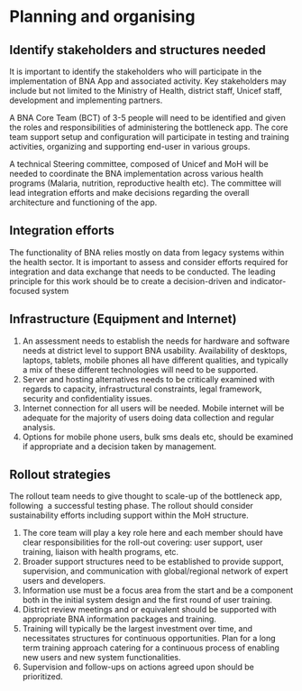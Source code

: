 # Planning and organising

## Identify stakeholders and structures needed

It is important to identify the stakeholders who will participate in the
implementation of BNA App and associated activity. Key stakeholders may
include but not limited to the Ministry of Health, district staff,
Unicef staff, development and implementing partners.

A BNA Core Team (BCT) of 3-5 people will need to be identified and given
the roles and responsibilities of administering the bottleneck app. The
core team support setup and configuration will participate in testing
and training activities, organizing and supporting end-user in various
groups.

A technical Steering committee, composed of Unicef and MoH will be
needed to coordinate the BNA implementation across various health
programs (Malaria, nutrition, reproductive health etc). The committee
will lead integration efforts and make decisions regarding the overall
architecture and functioning of the app.

## Integration efforts

The functionality of BNA relies mostly on data from legacy systems
within the health sector. It is important to assess and consider efforts
required for integration and data exchange that needs to be conducted.
The leading principle for this work should be to create a
decision-driven and indicator-focused system

## Infrastructure (Equipment and Internet)

1.  An assessment needs to establish the needs for hardware and software
    needs at district level to support BNA usability. Availability of
    desktops, laptops, tablets, mobile phones all have different
    qualities, and typically a mix of these different technologies will
    need to be supported.
2.  Server and hosting alternatives needs to be critically examined with
    regards to capacity, infrastructural constraints, legal framework,
    security and confidentiality issues.
3.  Internet connection for all users will be needed. Mobile internet
    will be adequate for the majority of users doing data collection and
    regular analysis.
4.  Options for mobile phone users, bulk sms deals etc, should be
    examined if appropriate and a decision taken by management.

## Rollout strategies

The rollout team needs to give thought to scale-up of the bottleneck
app, following  a successful testing phase. The rollout should consider
sustainability efforts including support within the MoH structure.

1.  The core team will play a key role here and each member should have
    clear responsibilities for the roll-out covering: user support, user
    training, liaison with health programs, etc.
2.  Broader support structures need to be established to provide
    support, supervision, and communication with global/regional network
    of expert users and developers.
3.  Information use must be a focus area from the start and be a
    component both in the initial system design and the first round of
    user training.
4.  District review meetings and or equivalent should be supported with
    appropriate BNA information packages and training.
5.  Training will typically be the largest investment over time, and
    necessitates structures for continuous opportunities. Plan for a
    long term training approach catering for a continuous process of
    enabling new users and new system functionalities.
6.  Supervision and follow-ups on actions agreed upon should be
    prioritized.

